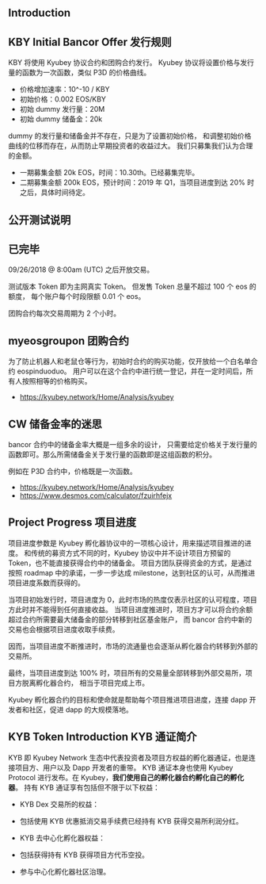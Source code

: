 ## Introduction

## KBY Initial Bancor Offer 发行规则

KBY 将使用 Kyubey 协议合约和团购合约发行。
Kyubey 协议将设置价格与发行量的函数为一次函数，类似 P3D 的价格曲线。

- 价格增加速率：10^-10 / KBY
- 初始价格：0.002 EOS/KBY
- 初始 dummy 发行量：20M
- 初始 dummy 储备金：20k

dummy 的发行量和储备金并不存在，只是为了设置初始价格，
和调整初始价格曲线的位移而存在，从而防止早期投资者的收益过大。
我们只募集我们认为合理的金额。

- 一期募集金额 20k  EOS，时间：10.30th。已经募集完毕。
- 二期募集金额 200k EOS，预计时间：2019 年 Q1，当项目进度到达 20% 时之后，具体时间待定。

## 公开测试说明
## 已完毕
09/26/2018 @ 8:00am (UTC) 之后开放交易。

测试版本 Token 即为主网真实 Token。
但发售 Token 总量不超过 100 个 eos 的额度，
每个账户每个时段限额 0.01 个 eos。

团购合约每次交易周期为 2 个小时。


## myeosgroupon 团购合约
为了防止机器人和老鼠仓等行为，初始时合约的购买功能，仅开放给一个白名单合约 eospinduoduo。
用户可以在这个合约中进行统一登记，并在一定时间后，所有人按照相等的价格购买。

- https://kyubey.network/Home/Analysis/kyubey

## CW 储备金率的迷思
bancor 合约中的储备金率大概是一组多余的设计，
只需要给定价格关于发行量的函数即可。那么所需储备金关于发行量的函数即是这组函数的积分。

例如在 P3D 合约中，价格既是一次函数。
- https://kyubey.network/Home/Analysis/kyubey
- https://www.desmos.com/calculator/fzuirhfejx

## Project Progress 项目进度
项目进度参数是 Kyubey 孵化器协议中的一项核心设计，用来描述项目推进的进度。
和传统的募资方式不同的时，Kyubey 协议中并不设计项目方预留的 Token，也不能直接获得合约中的储备金。
项目方团队获得资金的方式，是通过按照 roadmap 中的承诺，一步一步达成 milestone，达到社区的认可，从而推进项目进度系数而获得的。

当项目初始发行时，项目进度为 0，此时市场的热度仅表示社区的认可程度，项目方此时并不能得到任何直接收益。
当项目进度推进时，项目方才可以将合约余额超过合约所需要最大储备金的部分转移到社区基金账户，
而 bancor 合约中新的交易也会根据项目进度收取手续费。

因而，当项目进度不断推进时，市场的流通量也会逐渐从孵化器合约转移到外部的交易所。

最终，当项目进度到达 100% 时，项目所有的交易量全部转移到外部交易所，项目方脱离孵化器合约，
相当于项目完成上市。

Kyubey 孵化器合约的目标和使命就是帮助每个项目推进项目进度，连接 dapp 开发者和社区，促进 dapp 的大规模落地。

## KYB Token Introduction KYB 通证简介
KYB 即 Kyubey Network 生态中代表投资者及项目方权益的孵化器通证，也是连接项目方、用户以及 Dapp 开发者的重带。
KYB 通证本身也使用 Kyubey Protocol 进行发布。在 Kyubey，**我们使用自己的孵化器合约孵化自己的孵化器**。
持有 KYB 通证享有包括但不限于以下权益：

- KYB Dex 交易所的权益：
- 包括使用 KYB 优惠抵消交易手续费已经持有 KYB 获得交易所利润分红。

- KYB 去中心化孵化器权益：
- 包括获得持有 KYB 获得项目方代币空投。
- 参与中心化孵化器社区治理。
